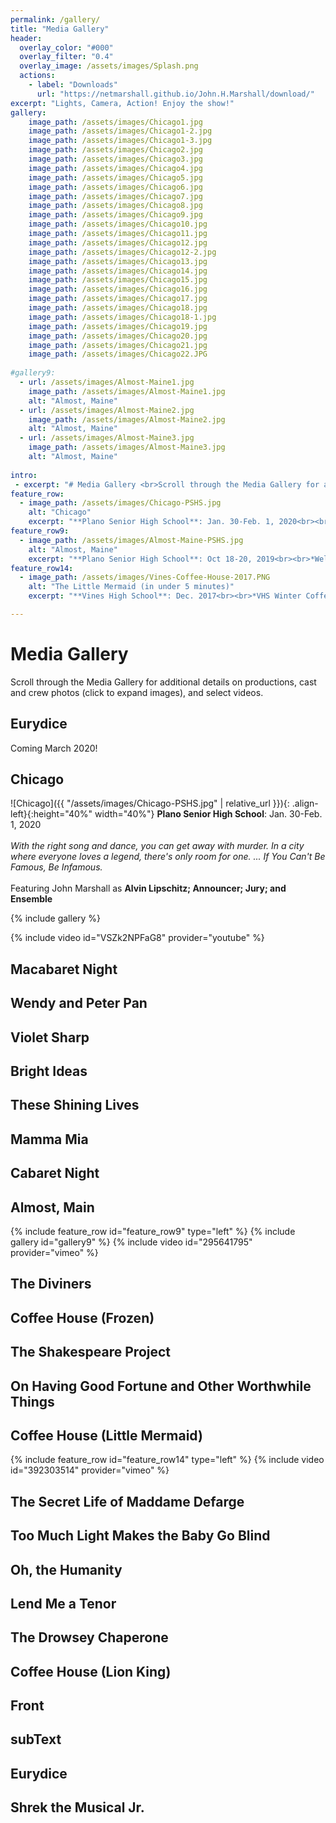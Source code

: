 ```yaml
---
permalink: /gallery/
title: "Media Gallery"
header:
  overlay_color: "#000"
  overlay_filter: "0.4"
  overlay_image: /assets/images/Splash.png
  actions:
    - label: "Downloads"
      url: "https://netmarshall.github.io/John.H.Marshall/download/"
excerpt: "Lights, Camera, Action! Enjoy the show!"
gallery:
    image_path: /assets/images/Chicago1.jpg
    image_path: /assets/images/Chicago1-2.jpg
    image_path: /assets/images/Chicago1-3.jpg
    image_path: /assets/images/Chicago2.jpg
    image_path: /assets/images/Chicago3.jpg
    image_path: /assets/images/Chicago4.jpg
    image_path: /assets/images/Chicago5.jpg
    image_path: /assets/images/Chicago6.jpg
    image_path: /assets/images/Chicago7.jpg
    image_path: /assets/images/Chicago8.jpg
    image_path: /assets/images/Chicago9.jpg
    image_path: /assets/images/Chicago10.jpg
    image_path: /assets/images/Chicago11.jpg
    image_path: /assets/images/Chicago12.jpg
    image_path: /assets/images/Chicago12-2.jpg
    image_path: /assets/images/Chicago13.jpg
    image_path: /assets/images/Chicago14.jpg
    image_path: /assets/images/Chicago15.jpg
    image_path: /assets/images/Chicago16.jpg
    image_path: /assets/images/Chicago17.jpg
    image_path: /assets/images/Chicago18.jpg
    image_path: /assets/images/Chicago18-1.jpg
    image_path: /assets/images/Chicago19.jpg
    image_path: /assets/images/Chicago20.jpg
    image_path: /assets/images/Chicago21.jpg
    image_path: /assets/images/Chicago22.JPG
   
#gallery9:
  - url: /assets/images/Almost-Maine1.jpg
    image_path: /assets/images/Almost-Maine1.jpg
    alt: "Almost, Maine"
  - url: /assets/images/Almost-Maine2.jpg
    image_path: /assets/images/Almost-Maine2.jpg
    alt: "Almost, Maine"
  - url: /assets/images/Almost-Maine3.jpg
    image_path: /assets/images/Almost-Maine3.jpg
    alt: "Almost, Maine"  
   
intro:   
 - excerpt: "# Media Gallery <br>Scroll through the Media Gallery for additional details on productions, cast and crew photos (click to expand images), and select videos."
feature_row:
  - image_path: /assets/images/Chicago-PSHS.jpg
    alt: "Chicago"
    excerpt: "**Plano Senior High School**: Jan. 30-Feb. 1, 2020<br><br>*With the right song and dance, you can get away with murder. In a city where everyone loves a legend, there's only room for one. ... If You Can't Be Famous, Be Infamous.*<br><br>Featuring John Marshall as **Alvin Lipschitz; Announcer; Jury; and Ensemble**"
feature_row9:
  - image_path: /assets/images/Almost-Maine-PSHS.jpg
    alt: "Almost, Maine"
    excerpt: "**Plano Senior High School**: Oct 18-20, 2019<br><br>*Welcome to Almost, Maine, a town that’s so far north, it’s almost not in the United States-it’s almost in Canada. And it almost doesn’t exist. Because its residents never got around to getting organized. So it’s just…Almost..*<br><br>**ALMOST, MAINE**: It’s love. But not quite.<br><br>Featuring John Marshall as **East**"
feature_row14:
  - image_path: /assets/images/Vines-Coffee-House-2017.PNG
    alt: "The Little Mermaid (in under 5 minutes)"
    excerpt: "**Vines High School**: Dec. 2017<br><br>*VHS Winter Coffee House. An original parody of the Little Mermaid in 5 minutes (okay, actually closer to 10 minutes, but who can count when you are laughing that hard).* <br><br>Written and performed by **John Marshall** (Ariel), **Fletcher Cummings** (Sebastian), and **Sam** (Ursula) and **Adam Koch** (King Triton/Prince Eric). <br><br>Now, I know it sounds a litle fishy, but you only live once, so if you like comedy, what the shell, give it watch!"

---
```

# Media Gallery 
Scroll through the Media Gallery for additional details on productions, cast and crew photos (click to expand images), and select videos.

## Eurydice
Coming March 2020!

## Chicago
![Chicago]({{ "/assets/images/Chicago-PSHS.jpg" | relative_url }}){: .align-left}{:height="40%" width="40%"} **Plano Senior High School**: Jan. 30-Feb. 1, 2020 <br><br>*With the right song and dance, you can get away with murder. In a city where everyone loves a legend, there's only room for one. ... If You Can't Be Famous, Be Infamous.* <br><br>Featuring John Marshall as **Alvin Lipschitz; Announcer; Jury; and Ensemble** 

{% include gallery %}

{% include video id="VSZk2NPFaG8" provider="youtube" %}

## Macabaret Night

## Wendy and Peter Pan

## Violet Sharp

## Bright Ideas

## These Shining Lives

## Mamma Mia

## Cabaret Night 

## Almost, Main
{% include feature_row id="feature_row9" type="left" %}
{% include gallery id="gallery9" %}
{% include video id="295641795" provider="vimeo" %}

## The Diviners

## Coffee House (Frozen)

## The Shakespeare Project

## On Having Good Fortune and Other Worthwhile Things

## Coffee House (Little Mermaid)
{% include feature_row id="feature_row14" type="left" %}
{% include video id="392303514" provider="vimeo" %}

## The Secret Life of Maddame Defarge

## Too Much Light Makes the Baby Go Blind

## Oh, the Humanity

## Lend Me a Tenor

## The Drowsey Chaperone

## Coffee House (Lion King)

## Front

## subText

## Eurydice

## Shrek the Musical Jr. 


